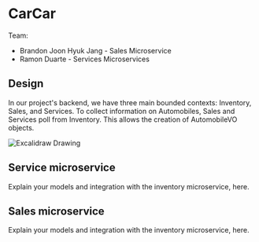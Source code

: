 # CarCar

Team:

* Brandon Joon Hyuk Jang - Sales Microservice
* Ramon Duarte - Services Microservices

## Design

In our project's backend, we have three main bounded contexts: Inventory, Sales, and Services. To collect information on Automobiles, Sales and Services poll from Inventory. This allows the creation of AutomobileVO objects.

![Excalidraw Drawing](/Users/joonhyukbrandonjang/project-beta-mod2/project-beta/ghi/app/public/ProjectBeta.png)

## Service microservice

Explain your models and integration with the inventory
microservice, here.

## Sales microservice

Explain your models and integration with the inventory
microservice, here.
